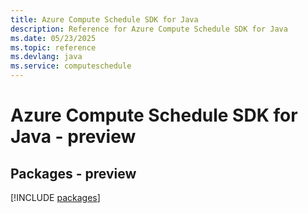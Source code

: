 ```yaml
---
title: Azure Compute Schedule SDK for Java
description: Reference for Azure Compute Schedule SDK for Java
ms.date: 05/23/2025
ms.topic: reference
ms.devlang: java
ms.service: computeschedule
---
```

# Azure Compute Schedule SDK for Java - preview
## Packages - preview
[!INCLUDE [packages](compute-schedule-index.md)]